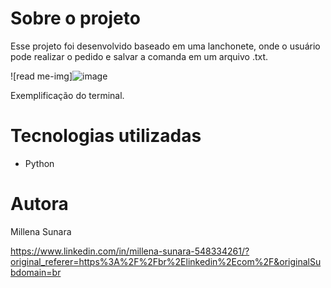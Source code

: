 # Sobre o projeto
Esse projeto foi desenvolvido baseado em uma lanchonete, onde o usuário pode realizar o pedido e salvar a comanda em um arquivo .txt.

![read me-img]![image](https://github.com/millenasunara/Lanchonete/assets/148871283/89047f09-a393-4a29-9c57-4060aacfe0bb)


Exemplificação do terminal.

# Tecnologias utilizadas
- Python 
  
# Autora

Millena Sunara

https://www.linkedin.com/in/millena-sunara-548334261/?original_referer=https%3A%2F%2Fbr%2Elinkedin%2Ecom%2F&originalSubdomain=br
